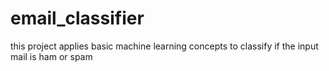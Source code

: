 # email_classifier
this project applies basic machine learning concepts to classify if the input mail is ham or spam
